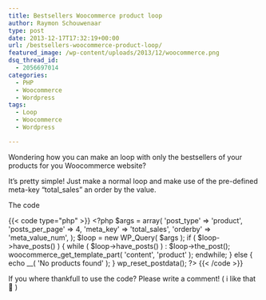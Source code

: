 ```yaml
---
title: Bestsellers Woocommerce product loop
author: Raymon Schouwenaar
type: post
date: 2013-12-17T17:32:19+00:00
url: /bestsellers-woocommerce-product-loop/
featured_image: /wp-content/uploads/2013/12/woocommerce.png
dsq_thread_id:
  - 2056697014
categories:
  - PHP
  - Woocommerce
  - Wordpress
tags:
  - Loop
  - Woocommerce
  - Wordpress

---
```

Wondering how you can make an loop with only the bestsellers of your products for you Woocommerce website?

It&#8217;s pretty simple! Just make a normal loop and make use of the pre-defined meta-key &#8220;total_sales&#8221; an order by the value.

The code

{{< code type="php" >}}
  &lt;?php
  $args = array(
    'post_type' =&gt; 'product',
    'posts_per_page' =&gt; 4,
    'meta_key' =&gt; 'total_sales',
    'orderby' =&gt; 'meta_value_num',
  );
  $loop = new WP_Query( $args );
  if ( $loop-&gt;have_posts() ) {
    while ( $loop-&gt;have_posts() ) : $loop-&gt;the_post();
    woocommerce_get_template_part( 'content', 'product' );
    endwhile;
  } else {
    echo __( 'No products found' );
  }
  wp_reset_postdata();
  ?&gt;
{{< /code >}}

If you where thankfull to use the code? Please write a comment! ( i like that 🙂 )
